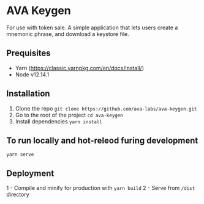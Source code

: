 # AVA Keygen
For use with token sale. A simple application that lets users create a mnemonic phrase, and download a keystore file.


## Prequisites
- Yarn (https://classic.yarnpkg.com/en/docs/install/)
- Node v12.14.1

## Installation
1. Clone the repo `git clone https://github.com/ava-labs/ava-keygen.git`
2. Go to the root of the project `cd ava-keygen`
3. Install dependencies `yarn install`

## To run locally and hot-releod furing development
```
yarn serve
```

## Deployment
1 - Compile and minify for production with `yarn build`
2 - Serve from `/dist` directory